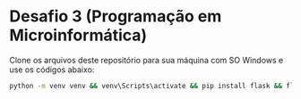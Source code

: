 # Desafio 3 (Programação em Microinformática)


Clone os arquivos deste repositório para sua máquina com SO Windows e use os códigos abaixo:
```bash
python -m venv venv && venv\Scripts\activate && pip install flask && flask run
```
